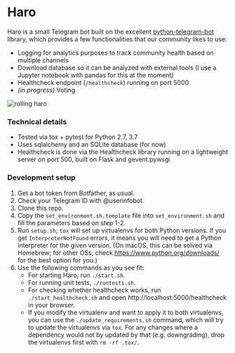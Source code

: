 # Haro

Haro is a small Telegram bot built on the excellent [python-telegram-bot](https://github.com/python-telegram-bot/python-telegram-bot) library, which provides a 
few functionalities that our community likes to use:

- Logging for analytics purposes to track community health based on multiple channels
- Download database so it can be analyzed with external tools (I use a Jupyter notebook with pandas for this at the moment) 
- Healthcheck endpoint (`/healthcheck`) running on port 5000
- *(in progress)* Voting 

![rolling haro](https://i.makeagif.com/media/10-21-2014/8Ivao7.gif)

### Technical details

- Tested via tox + pytest for Python 2.7, 3.7
- Uses sqlalchemy and an SQLite database (for now)
- Healthcheck is done via the Healthcheck library running on a lightweight server on port 500, built on Flask and gevent.pywsgi

### Development setup

1. Get a bot token from Botfather, as usual.
2. Check your Telegram ID with @userinfobot.
3. Clone this repo.
4. Copy the `set_environment.sh.template` file into `set_environment.sh` and fill the parameters based on step 1-2.
5. Run `setup.sh`; `tox` will set up virtualenvs for both Python versions. If you get `InterpreterNotFound` errors, it means you will need to get a Python interpreter for the given version. (On macOS, this can be solved via Homebrew; for other OSs, check https://www.python.org/downloads/ for the best option for you.)
6. Use the following commands as you see fit:
    - For starting Haro, run `./start.sh`.
    - For running unit tests, `./runtests.sh`.
    - For checking whether healthcheck works, run `./start_healthcheck.sh` and open http://localhost:5000/healthcheck in your browser.
    - If you modify the virtualenv and want to apply it to both virtualenvs, you can use the `./update_requirements.sh` command, which will try to update the virtualenvs via `tox`. For any changes where a dependency would not by updated by that (e.g. downgrading), drop the virtualenvs first with `rm -rf .tox/`.
